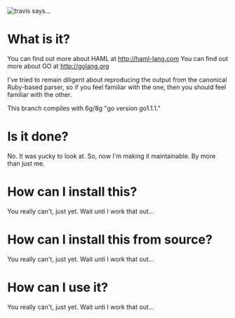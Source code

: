 ![travis says...](https://travis-ci.org/realistschuckle/gohaml.png?branch=rework!:https://travis-ci.org/realistschuckle/gohaml)

# What is it?

You can find out more about HAML at http://haml-lang.com
You can find out more about GO at http://golang.org

I've tried to remain diligent about reproducing the output from the canonical
Ruby-based parser, so if you feel familiar with the one, then you should feel
familiar with the other.

This branch compiles with 6g/8g "go version go1.1.1."

# Is it done?

No. It was yucky to look at. So, now I'm making it maintainable. By more than
just me.

# How can I install this?

You really can't, just yet. Wait unti I work that out...

# How can I install this from source?

You really can't, just yet. Wait unti I work that out...

# How can I use it?

You really can't, just yet. Wait unti I work that out...
